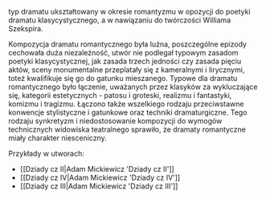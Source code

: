 typ dramatu ukształtowany w okresie romantyzmu w opozycji do poetyki dramatu klasycystycznego, a w nawiązaniu do twórczości Williama Szekspira. 

Kompozycja dramatu romantycznego była luźna, poszczególne epizody cechowała duża niezależność, utwór nie podlegał typowym zasadom poetyki klasycystycznej, jak zasada trzech jedności czy zasada pięciu aktów, sceny monumentalne przeplatały się z kameralnymi i lirycznymi, toteż kwalifikuje się go do gatunku mieszanego. Typowe dla dramatu romantycznego było łączenie, uważanych przez klasyków za wykluczające się, kategorii estetycznych - patosu i groteski, realizmu i fantastyki, komizmu i tragizmu. Łączono także wszelkiego rodzaju przeciwstawne konwencje stylistyczne i gatunkowe oraz techniki dramaturgiczne. Tego rodzaju synkretyzm i niedostosowanie kompozycji do wymogów technicznych widowiska teatralnego sprawiło, że dramaty romantyczne miały charakter niesceniczny.

Przykłady w  utworach:
- [[Dziady cz II|Adam Mickiewicz 'Dziady cz II']]
- [[Dziady cz IV|Adam Mickiewicz  'Dziady cz IV']]
- [[Dziady cz III|Adam Mickiewicz 'Dziady cz III']]